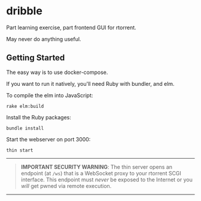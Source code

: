 # dribble

Part learning exercise, part frontend GUI for rtorrent.

May never do anything useful.

## Getting Started

The easy way is to use docker-compose.

If you want to run it natively, you'll need Ruby with bundler, and elm.

To compile the elm into JavaScript:

```
rake elm:build
```

Install the Ruby packages:

```
bundle install
```

Start the webserver on port 3000:

```
thin start
```

---
> **IMPORTANT SECURITY WARNING**: The thin server opens an endpoint (at `/ws`) that is a WebSocket proxy to your rtorrent SCGI interface. This endpoint must *never* be exposed to the Internet or you *will* get pwned via remote execution.
---
